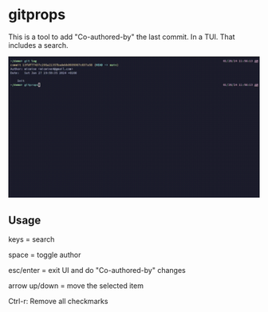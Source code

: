 # gitprops

This is a tool to add "Co-authored-by" the last commit. In a TUI. That includes a search.

![Demo](docs/demo.gif)

## Usage
keys = search

space = toggle author

esc/enter = exit UI and do "Co-authored-by" changes

arrow up/down = move the selected item

Ctrl-r: Remove all checkmarks

